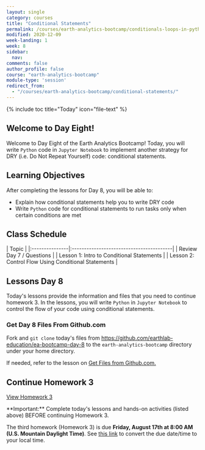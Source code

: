 ```yaml
---
layout: single
category: courses
title: "Conditional Statements"
permalink: /courses/earth-analytics-bootcamp/conditionals-loops-in-python/
modified: 2020-12-09
week-landing: 1
week: 8
sidebar:
  nav:
comments: false
author_profile: false
course: "earth-analytics-bootcamp"
module-type: 'session'
redirect_from:
  - "/courses/earth-analytics-bootcamp/conditional-statements/"
---
```

{% include toc title="Today" icon="file-text" %}

<div class="notice--info" markdown="1">

## <i class="fa fa-ship" aria-hidden="true"></i> Welcome to Day Eight!

Welcome to Day Eight of the Earth Analytics Bootcamp! Today, you will write `Python` code in `Jupyter Notebook` to implement another strategy for DRY (i.e. Do Not Repeat Yourself) code: conditional statements. 


## <i class="fa fa-graduation-cap" aria-hidden="true"></i> Learning Objectives

After completing the lessons for Day 8, you will be able to:

* Explain how conditional statements help you to write DRY code
* Write `Python` code for conditional statements to run tasks only when certain conditions are met

</div>


## <i class="fa fa-calendar-check-o" aria-hidden="true"></i> Class Schedule

| Topic                                                     | 
|:---------------|:-----------------------------------------|
| Review Day 7 / Questions                                  | 
| Lesson 1: Intro to Conditional Statements | 
| Lesson 2: Control Flow Using Conditional Statements      |   


## <i class="fa fa-pencil"></i> Lessons Day 8

Today's lessons provide the information and files that you need to continue homework 3. In the lessons, you will write `Python` in `Jupyter Notebook` to control the flow of your code using conditional statements.  


### Get Day 8 Files From Github.com

Fork and `git clone` today's files from https://github.com/earthlab-education/ea-bootcamp-day-8 to the `earth-analytics-bootcamp` directory under your home directory.

If needed, refer to the lesson on <a href="{{ site.url }}/courses/earth-analytics-bootcamp/get-started-with-open-science/get-files-from-github/" >Get Files from Github.com.</a>
   

## <i class="fa fa-pencil"></i>  Continue Homework 3

<a class="btn btn--info btn--x-large" href="{{ site.url }}/courses/earth-analytics-bootcamp/earth-analytics-bootcamp-homework-3/"> <i class="fa fa-info-circle"></i>
View Homework 3</a>

<div class="notice--success" markdown="1">
<i class="fa fa-star"></i> **Important:** Complete today's lessons and hands-on activities (listed above) BEFORE continuing Homework 3.
</div>

The third homework (Homework 3) is due **Friday, August 17th at 8:00 AM (U.S. Mountain Daylight Time)**. See <a href="https://www.timeanddate.com/worldclock/fixedtime.html?iso=20180817T08&p1=1243" target="_blank">this link</a>  to convert the due date/time to your local time.



